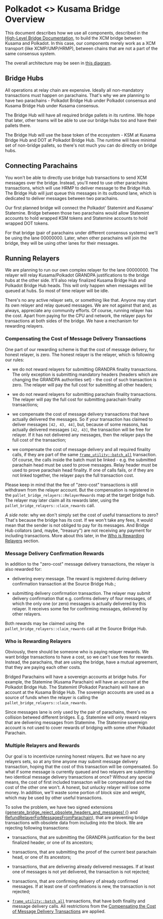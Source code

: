 # Polkadot <> Kusama Bridge Overview

This document describes how we use all components, described in the [High-Level Bridge Documentation](./high-level-overview.md),
to build the XCM bridge between Kusama and Polkadot. In this case, our components merely work as a XCM transport
(like XCMP/UMP/HRMP), between chains that are not a part of the same consensus system.

The overall architecture may be seen in [this diagram](./polkadot-kusama-bridge.html).

## Bridge Hubs

All operations at relay chain are expensive. Ideally all non-mandatory transactions must happen on parachains.
That's why we are planning to have two parachains - Polkadot Bridge Hub under Polkadot consensus and Kusama
Bridge Hub under Kusama consensus.

The Bridge Hub will have all required bridge pallets in its runtime. We hope that later, other teams will be able to
use our bridge hubs too and have their pallets there.

The Bridge Hub will use the base token of the ecosystem - KSM at Kusama Bridge Hub and DOT at Polkadot Bridge Hub.
The runtime will have minimal set of non-bridge pallets, so there's not much you can do directly on bridge hubs.

## Connecting Parachains

You won't be able to directly use bridge hub transactions to send XCM messages over the bridge. Instead, you'll need
to use other parachains transactions, which will use HRMP to deliver message to the Bridge Hub. The Bridge Hub will
just queue this messages in its outbound lane, which is dedicated to deliver messages between two parachains.

Our first planned bridge will connect the Polkadot' Statemint and Kusama' Statemine. Bridge between those two
parachains would allow Statemint accounts to hold wrapped KSM tokens and Statemine accounts to hold wrapped DOT
tokens.

For that bridge (pair of parachains under different consensus systems) we'll be using the lane 00000000. Later,
when other parachains will join the bridge, they will be using other lanes for their messages.

## Running Relayers

We are planning to run our own complex relayer for the lane 00000000. The relayer will relay Kusama/Polkadot GRANDPA
justifications to the bridge hubs at the other side. It'll also relay finalized Kusama Bridge Hub and Polkadot Bridge
Hub heads. This will only happen when messages will be queued at hubs. So most of time relayer will be idle.

There's no any active relayer sets, or something like that. Anyone may start its own relayer and relay queued messages.
We are not against that and, as always, appreciate any community efforts. Of course, running relayer has the cost.
Apart from paying for the CPU and network, the relayer pays for transactions at both sides of the bridge. We have
a mechanism for rewarding relayers.

### Compensating the Cost of Message Delivery Transactions

One part of our rewarding scheme is that the cost of message delivery, for honest relayer, is zero. The honest relayer
is the relayer, which is following our rules:

- we do not reward relayers for submitting GRANDPA finality transactions. The only exception is submitting mandatory
  headers (headers which are changing the GRANDPA authorities set) - the cost of such transaction is zero. The relayer
  will pay the full cost for submitting all other headers;

- we do not reward relayers for submitting parachain finality transactions. The relayer will pay the full cost for
  submitting parachain finality transactions;

- we compensate the cost of message delivery transactions that have actually delivered the messages. So if your
  transaction has claimed to deliver messages `[42, 43, 44]`, but, because of some reasons, has actually delivered
  messages `[42, 43]`, the transaction will be free for relayer. If it has not delivered any messages, then
  the relayer pays the full cost of the transaction;

- we compensate the cost of message delivery and all required finality calls, if they are part of the same
  [`frame_utility::batch_all`](https://github.com/paritytech/substrate/blob/891d6a5c870ab88521183facafc811a203bb6541/frame/utility/src/lib.rs#L326)
  transaction. Of course, the calls inside the batch must be linked - e.g. the submitted parachain head must be used
  to prove messages. Relay header must be used to prove parachain head finality. If one of calls fails, or if they
  are not linked together, the relayer pays the full transaction cost.

Please keep in mind that the fee of "zero-cost" transactions is still withdrawn from the relayer account. But the
compensation is registered in the `pallet_bridge_relayers::RelayerRewards` map at the target bridge hub. The relayer
may later claim all its rewards later, using the `pallet_bridge_relayers::claim_rewards` call.

*A side note*: why we don't simply set the cost of useful transactions to zero? That's because the bridge has its cost.
If we won't take any fees, it would mean that the sender is not obliged to pay for its messages. And Bridge Hub
collators (and, maybe, "treasury") are not receiving any payment for including transactions. More about this later,
in the [Who is Rewarding Relayers](#who-is-rewarding-relayers) section.

### Message Delivery Confirmation Rewards

In addition to the "zero-cost" message delivery transactions, the relayer is also rewarded for:

- delivering every message. The reward is registered during delivery confirmation transaction at the Source Bridge
  Hub.;

- submitting delivery confirmation transaction. The relayer may submit delivery confirmation that e.g. confirms
  delivery of four messages, of which the only one (or zero) messages is actually delivered by this relayer. It
  receives some fee for confirming messages, delivered by other relayers.

Both rewards may be claimed using the `pallet_bridge_relayers::claim_rewards` call at the Source Bridge Hub.

### Who is Rewarding Relayers

Obviously, there should be someone who is paying relayer rewards. We want bridge transactions to have a cost, so we
can't use fees for rewards. Instead, the parachains, that are using the bridge, have a mutual agreement, that they
are paying each other costs.

Bridged Parachains will have a sovereign accounts at bridge hubs. For example, the Statemine (Kusama Parachain) will
have an account at the Polkadot Bridge Hub. The Statemint (Polkadot Parachain) will have an account at the Kusama
Bridge Hub. The sovereign accounts are used as a source of funds when the relayer is calling the
`pallet_bridge_relayers::claim_rewards`.

Since messages lane is only used by the pair of parachains, there's no collision betweed different bridges. E.g.
Statemine will only reward relayers that are delivering messages from Statemine. The Statemine sovereign account
is not used to cover rewards of bridging with some other Polkadot Parachain.

### Multiple Relayers and Rewards

Our goal is to incentivize running honest relayers. But we have no any relayers sets, so at any time anyone may submit
message delivery transaction, hoping that the cost of this transaction will be compensated. So what if some message is
currently queued and two relayers are submitting two identical message delivery transactions at once? Without any
special means, the cost of first included transacton will be compensated and the cost of the other one won't. A honest,
but unlucky relayer will lose some money. In addition, we'll waste some portion of block size and weight, which
may be used by other useful transactions.

To solve the problem, we have two signed extensions ([generate_bridge_reject_obsolete_headers_and_messages! {}](../bin/runtime-common/src/lib.rs)
and [RefundRelayerForMessagesFromParachain](../bin/runtime-common/src/refund_relayer_extension.rs)), that are
preventing bridge transactions with obsolete data from including into the block. We are rejecting following
transactions:

- transactions, that are submitting the GRANDPA justification for the best finalized header, or one of its ancestors;

- transactions, that are submitting the proof of the current best parachain head, or one of its ancestors;

- transactions, that are delivering already delivered messages. If at least one of messages is not yet delivered,
  the transaction is not rejected;

- transactions, that are confirming delivery of already confirmed messages. If at least one of confirmations is new,
  the transaction is not rejected;

- [`frame_utility::batch_all`](https://github.com/paritytech/substrate/blob/891d6a5c870ab88521183facafc811a203bb6541/frame/utility/src/lib.rs#L326)
  transactions, that have both finality and message delivery calls. All restrictions from the
  [Compensating the Cost of Message Delivery Transactions](#compensating-the-cost-of-message-delivery-transactions)
  are applied.
